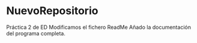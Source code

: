 # NuevoRepositorio
Práctica 2 de ED
Modificamos el fichero ReadMe
Añado la documentación del programa completa.

